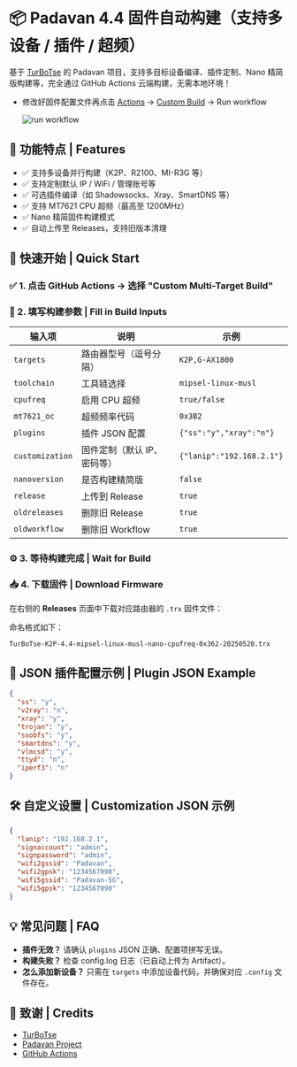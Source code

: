 
# 📦 Padavan 4.4 固件自动构建（支持多设备 / 插件 / 超频）

基于 [TurBoTse](https://github.com/TurBoTse/padavan) 的 Padavan 项目，支持多目标设备编译、插件定制、Nano 精简版构建等，完全通过 GitHub Actions 云端构建，无需本地环境！

- 修改好固件配置文件再点击  [Actions](../../actions) → [Custom Build](../../actions/workflows/build_padavan.yml) → Run workflow 

  ![run workflow](public/run-workflow.webp)


## 🧩 功能特点 | Features

- ✅ 支持多设备并行构建（K2P、R2100、MI-R3G 等）
- ✅ 支持定制默认 IP / WiFi / 管理账号等
- ✅ 可选插件编译（如 Shadowsocks、Xray、SmartDNS 等）
- ✅ 支持 MT7621 CPU 超频（最高至 1200MHz）
- ✅ Nano 精简固件构建模式
- ✅ 自动上传至 Releases，支持旧版本清理

## 🚀 快速开始 | Quick Start

### ✅ 1. 点击 GitHub Actions → 选择 "Custom Multi-Target Build"


### 📝 2. 填写构建参数 | Fill in Build Inputs

| 输入项 | 说明 | 示例 |
|--------|------|------|
| `targets` | 路由器型号（逗号分隔）| `K2P,G-AX1800` |
| `toolchain` | 工具链选择 | `mipsel-linux-musl` |
| `cpufreq` | 启用 CPU 超频 | `true/false` |
| `mt7621_oc` | 超频频率代码 | `0x3B2` |
| `plugins` | 插件 JSON 配置 | `{"ss":"y","xray":"n"}` |
| `customization` | 固件定制（默认 IP、密码等） | `{"lanip":"192.168.2.1"}` |
| `nanoversion` | 是否构建精简版 | `false` |
| `release` | 上传到 Release | `true` |
| `oldreleases` | 删除旧 Release | `true` |
| `oldworkflow` | 删除旧 Workflow | `true` |


### ⚙️ 3. 等待构建完成 | Wait for Build


### 📥 4. 下载固件 | Download Firmware


在右侧的 **Releases** 页面中下载对应路由器的 `.trx` 固件文件：

命名格式如下：

```
TurBoTse-K2P-4.4-mipsel-linux-musl-nano-cpufreq-0x362-20250520.trx
```


## 🔧 JSON 插件配置示例 | Plugin JSON Example

```json
{
  "ss": "y",
  "v2ray": "n",
  "xray": "y",
  "trojan": "y",
  "ssobfs": "y",
  "smartdns": "y",
  "vlmcsd": "y",
  "ttyd": "n",
  "iperf3": "n"
}
```

## 🛠️ 自定义设置 | Customization JSON 示例

```json
{
  "lanip": "192.168.2.1",
  "signaccount": "admin",
  "signpassword": "admin",
  "wifi2gssid": "Padavan",
  "wifi2gpsk": "1234567890",
  "wifi5gssid": "Padavan-5G",
  "wifi5gpsk": "1234567890"
}
```

## 💡 常见问题 | FAQ

- **插件无效？** 请确认 `plugins` JSON 正确、配置项拼写无误。
- **构建失败？** 检查 config.log 日志（已自动上传为 Artifact）。
- **怎么添加新设备？** 只需在 `targets` 中添加设备代码，并确保对应 `.config` 文件存在。

## 🙏 致谢 | Credits

- [TurBoTse](https://github.com/TurBoTse)
- [Padavan Project](https://github.com/hanwckf/rt-n56u)
- [GitHub Actions](https://github.com/features/actions)
